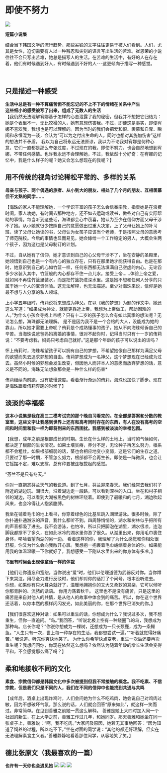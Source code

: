 # 即使不努力
![](./public/9acaa62b83a559e1b184ee9786ebaa38_720.png)


**短篇小说集**

结合当下韩国文学的流行趋势，那些尖锐的文字往往更易于被人们看到。人们，尤其是女性，迫切需要有人以一种残忍和尖刻的语言写出生活的苦难。崔恩荣的小说往往不会只写出苦难，她总是描写人的生活。在苦难的生活中，有好的人在存在着，他们有时候遇到好人，有时候遇到不好的人---这更倾向于描写一种感觉。<br><br><br>

## 只是描述一种感受
**生活中总是有一种不算痛苦但不能忘记的不上不下的情绪在关系中产生**<br>
**这些细小的感受被写了出来，组成了无数人的生活**<br>
【我仍然无法理解宥娜基于怎样的心态泄露了我的秘密，但我并不想把它归结为：她是个表里不一、无比狡猾的人，她有意想伤害我。不过，即便这是事实，即便宥娜不喜欢我，我想也是可以理解的。因为当时的我们会把爱和恨、羡慕和自卑、瞬间和永恒混为一谈，会认为“可以为之付出生命的人，同时也想对其施加伤害”这样的想法并不矛盾。
我以为自己将永远无法原谅，我以为不论我对宥娜是何种心意，它们一直都是那么夸张过度，不过现在的我，即使不努力，也会自然地想到宥娜，不带任何感情。也许我永远不会理解她，不过，我依然十分好奇：在宥娜的记忆中，我是什么样子的呢？她又会怎么想现在的我呢？】

## 用不传统的视角讨论稀松平常的、多样的关系
**母亲与孩子、两个偶遇的旅者、从小到大的朋友、相处了几个月的朋友、互相羡慕但不太熟的同学……**

【海珠的家人不能理解她，一个学识丰富的孩子怎么会信奉宗教，指责她是在浪费时间。家人劝她，有时间去那种地方，还不如去运动或读书，做些对自己有实际帮助的事情。每当听到这些话，海珠都会心中窃喜，她认为至少在信仰方面父母干涉不了她。从小她就很少按照自己的意愿做出过重大决定，上了父母让她上的补习班，读了父母让她读的书，父母认为女孩子应该当个老师，于是按照父母的意愿考了师范院校。今后的事情也显而易见，她会嫁给一个工作稳定的男人，大概会生两个孩子，因为这也是父母制订的计划。

不过，自从她有了信仰，她才意识到自己的心父母干涉不了，坐在安静的圣殿里，她领悟到自己也是一个有内心的独立存在，只有在那里她才能获得自由。也是在那时，她意识到自己的心如竹篮一样，任何东西都无法填满自己空虚的内心。无论舀多少水装入其中，竹篮般的内心都存不住一点儿水。接受上帝……体验上帝之爱，就如同不再往竹篮里装水，而是把竹篮扔进深水里。这是她不想和任何人分享的只属于她一个人的宝贵体验。这无法解释，也无法描述。至少对海珠来说，信仰是她最不想与人分享的私人领域。

上小学五年级时，侑莉说将来想成为神父。在以《我的梦想》为题的作文中，她还这么写道：“如果成为神父，就能更靠近上帝，我想为上帝做工，帮助困难的人。”为什么小孩会寻找上帝呢？只有十二岁的孩子怎么会有如此真挚的想法呢？无论怎么想，海珠都无法理解。
是不是因为我不是一个合格的大人，没能成为她的靠山，所以她才需要上帝呢？侑莉是个成熟懂事的孩子，她从不向海珠倾诉自己的辛苦。当海珠说爸爸妈妈离婚的事情，很对不起你时，记得当时只有十一岁的侑莉说：“不要考虑我，妈妈只考虑自己就好。”这是那个年龄的孩子可以说出的话吗？


怀上侑莉时，海珠希望孩子可以拥有自己的梦想，不希望她像自己那样为满足父母的欲望而失去追求梦想的自由。侑莉梦想成为一名神父，这个梦想现在已经成为过去。虽然小时候的梦想会发生改变，但因他人而非本人的意愿而放弃梦想的话，意义是不同的。海珠无法想象那会是一种什么样的伤害*


侑莉继续向前跑，没有放慢速度。看着渐行渐远的侑莉，海珠也加快了脚步。现在是海珠跟着侑莉奔跑的时候了】

## 淡淡的幸福感
**这本小说集是我在高三二模考试完的那个晚自习看完的。在全部是答案和分数的教室里，这些文字让我感到世界上还有和高考同时存在的东西，有人在没有高考的空间和时间里和我一样为即将到来的东西困扰。我感到被淡淡的幸福包围。**

【我想，成年之前是根部成长的时期。生长在什么样的土地上，当时的气候如何，都决定了根部的生长情况。如果土壤贫瘠，养分不足，无论种子再怎么努力，根系都不会粗壮。如果根部细弱的话，茎也会相应地变小变弱，这是它们的生存之道。只要过了那一时期，不管怎么努力，根部都不会再生长。即使是一阵微风，也会让它摇摆不定，难以支撑，总有种要被连根拔起的感觉。

“芬兰不是只有冬天。”

你对一直抱怨芬兰天气的我说道。到了七月，芬兰迎来春天。我们经常去我们村子附近的湖边玩。湖很大，沿着湖边走一段路，可以看到深林的入口。坐在和村子相邻的湖边，可以看到大湖被黑色的树林环绕着。即使到了最暖和的七月，湖边吹起风来，也会冷得让人抱紧胳膊。

我坐在铺着毛巾的地上看书，你穿着绿色的比基尼跳入湖里游泳。很多时候，除了你扑通扑通游泳的声音，我什么都听不到。四周静悄悄的，湖水和树林似乎把所有的声音都吸了进去。我不会游泳，也怕冷，所以只把脚泡在湖里，湖水很凉，连泡脚我都撑不了多久，在如此冰冷的湖水里你游了很久。从湖里出来，你用毛巾裹住身体，哆嗦着望向湖的另一边。
看着这样的你，我理解了为什么感觉和你相处很舒服，你又为什么会向我敞开心扉。我想抱一抱裹着毛巾蜷缩着身体的你。如果能用我的体温温暖一下你就好了，我想感受一下刚从水里出来的你身体有多冷。】

**书里有时候会出现像童话一样的体裁**

【他们让你遗忘和宽恕。当你说出“爱”时，他们以伦理道德为武器反对你。当你蹲下来哭泣，用尽全力进行反驳时，他们却对你的话打了个问号，根本没听进去。
你想，如果你有只大耳朵就好了，温暖地拥抱你的又大又柔软的耳朵，它可以倾听你那青肿的、流脓的话语。
你用力荡着秋千。
这里也不是没有痛苦，只是这里的痛苦是来自对他人的共情，是从他人的故事中体会到的痛苦。所以，你在这个世界还活着，以你本然的模样闪闪发光，如此美丽的你，在那个世界已消失的你。】

【我们很喜欢这种对话：如果可以重生的话，你想成为什么？我说过多次，我不想重生，但你一直追问。“鸟。”我回答，“听说北极上空有一种绕圈飞的鸟，我想成为那种鸟。店长你呢？”你说你想成为一棵树，还想成为一只长颈鹿，成为一条鳄鱼。“人生只有一次，世上每一种存在的生活，我都想尝试一遍。”“听着就觉得好痛苦。” 我说道。听完你爽快地笑了。
为什么你希望快点变老，重生一次后还要再次重生呢？我想问问你，你现在依然这么想吗？依然认为随着年龄的增长生活会变得平和，不会感觉那么痛了吗？】

## 柔和地接收不同的文化


**素食、宗教信仰都是韩国文化中多次被提到但我不常接触的概念。我不吃素、不信宗教，但是我们只是不同的人，我们在不同的信仰中也能找到共通与共鸣**

【成年后，酒桌上出现炸鸡时，人们会问她为什么不吃鸡肉，她会说自己对鸡肉过敏，因为不想破坏气氛。那么说的话，人们就会回答“原来如此”，就这样一笑而过。非常简单。在见到善雅之前她一贯这么解释。
善雅是她上大四时加入同一个社团的新生，在上大学之前，善雅工作过几年，和她同岁。那天善雅和她坐在同一张桌子上，善雅说：“啊，我不吃肉。”大家问及原因，她若无其事地回答：“因为知道了饲养的过程，所以吃不下。”坐在对面的同学说：“其他的都还好理解，但实在无法理解素食主义者。”善雅静静地看着那位同学，从容地笑了笑。】


## 德比张原文（我最喜欢的一篇）


**也许有一天你也会遇见她**
![](./public/3dc3b4033b198d56aa68e70c383179fc_720.png)
![](./public/e2c0c000501acae12d1fba6094d75eb5_720.png)
![](./public/c3ac062965895ae97eb5916479121203_720.png)